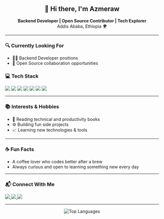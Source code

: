 <h2 align="center">👋 Hi there, I'm Azmeraw</h2>

<p align="center">
  <b>Backend Developer | Open Source Contributor | Tech Explorer</b><br/>
  Addis Ababa, Ethiopia 🌍
</p>

---

### 🔍 Currently Looking For
- 🧑‍💻 Backend Developer positions
- 🤝 Open Source collaboration opportunities

### 💻 Tech Stack

<p align="left">
  <img src="https://img.shields.io/badge/Go-%2300ADD8.svg?style=for-the-badge&logo=go&logoColor=white"/>
  <img src="https://img.shields.io/badge/Rust-%23000000.svg?style=for-the-badge&logo=rust&logoColor=white"/>
  <img src="https://img.shields.io/badge/Python-%233776AB.svg?style=for-the-badge&logo=python&logoColor=white"/>
  <img src="https://img.shields.io/badge/FastAPI-%2300C7B7.svg?style=for-the-badge&logo=fastapi&logoColor=white"/>
  <img src="https://img.shields.io/badge/Django-%23092E20.svg?style=for-the-badge&logo=React&logoColor=white"/>
  <img src="https://img.shields.io/badge/JavaScript-%23F7DF1E.svg?style=for-the-badge&logo=javascript&logoColor=black"/>
  <img src="https://img.shields.io/badge/NestJS-%23E0234E.svg?style=for-the-badge&logo=nestjs&logoColor=white"/>
</p>

---

### 📚 Interests & Hobbies
- 📖 Reading technical and productivity books
- ⚙️ Building fun side projects
- 📈 Learning new technologies & tools

---

### ☕ Fun Facts
- A coffee lover who codes better after a brew
- Always curious and open to learning something new every day

---

### 📬 Connect With Me

<p align="left">
  <a href="https://www.linkedin.com/in/azmeraw-tefera-3092a9242/" target="_blank">
    <img src="https://img.shields.io/badge/LinkedIn-%230077B5.svg?style=for-the-badge&logo=linkedin&logoColor=white"/>
  </a>
  <a href="mailto:azmeraw@example.com" target="_blank">
    <img src="https://img.shields.io/badge/Email-%23D14836.svg?style=for-the-badge&logo=gmail&logoColor=white"/>
  </a>
  <a href="https://github.com/azme12" target="_blank">
    <img src="https://img.shields.io/badge/GitHub-%23121011.svg?style=for-the-badge&logo=github&logoColor=white"/>
  </a>
</p>

---

<p align="center">
  <img src="https://github-readme-stats.vercel.app/api/top-langs/?username=azme12&layout=compact&langs_count=6&theme=tokyonight&hide=html,css" alt="Top Languages"/>
</p>

